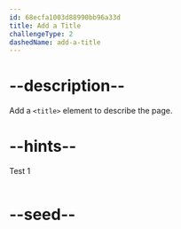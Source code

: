 ```yaml
---
id: 68ecfa1003d88990bb96a33d
title: Add a Title
challengeType: 2
dashedName: add-a-title
---
```


# --description--
Add a `<title>` element to describe the page.

# --hints--

Test 1

```js

```

# --seed--
